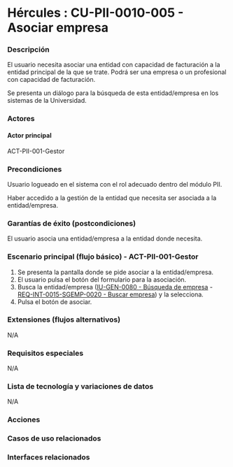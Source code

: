 # Hércules : CU\-PII\-0010\-005 \- Asociar empresa







### Descripción

El usuario necesita asociar una entidad con capacidad de facturación a la entidad principal de la que se trate. Podrá ser una empresa o un profesional con capacidad de facturación.

Se presenta un diálogo para la búsqueda de esta entidad/empresa en los sistemas de la Universidad.

### Actores

#### Actor principal

ACT\-PII\-001\-Gestor

### Precondiciones

Usuario logueado en el sistema con el rol adecuado dentro del módulo PII.

Haber accedido a la gestión de la entidad que necesita ser asociada a la entidad/empresa.

### Garantías de éxito (postcondiciones)

El usuario asocia una entidad/empresa a la entidad donde necesita.

### Escenario principal (flujo básico) \- ACT\-PII\-001\-Gestor

1. Se presenta la pantalla donde se pide asociar a la entidad/empresa.
2. El usuario pulsa el botón del formulario para la asociación.
3. Busca la entidad/empresa ([IU\-GEN\-0080 \- Búsqueda de empresa](/hercules/sgi-sistema-de-gestion-de-investigacion/requisitos-y-analisis-funcional/analisis-funcional-sgi-hercules/gen-aspectos-generales/sha-buscadores-y-listados-comunes/iu-gen-0080-busqueda-de-empresas.md "/hercules/sgi-sistema-de-gestion-de-investigacion/requisitos-y-analisis-funcional/analisis-funcional-sgi-hercules/gen-aspectos-generales/sha-buscadores-y-listados-comunes/iu-gen-0080-busqueda-de-empresas.md") \- [REQ\-INT\-0015\-SGEMP\-0020 \- Buscar empresa](/hercules/sgi-sistema-de-gestion-de-investigacion/requisitos-y-analisis-funcional/analisis-funcional-sgi-hercules/gen-aspectos-generales/int-requisitos-de-integracion/req-int-0015-sgemp-integracion-con-sistema-de-gestion-de-empresas/req-int-0015-sgemp-0020-buscar-empresa.md "/hercules/sgi-sistema-de-gestion-de-investigacion/requisitos-y-analisis-funcional/analisis-funcional-sgi-hercules/gen-aspectos-generales/int-requisitos-de-integracion/req-int-0015-sgemp-integracion-con-sistema-de-gestion-de-empresas/req-int-0015-sgemp-0020-buscar-empresa.md")) y la selecciona.
4. Pulsa el botón de asociar.

### Extensiones (flujos alternativos)

N/A

### Requisitos especiales

N/A

### Lista de tecnología y variaciones de datos

N/A

### Acciones

  


  








### Casos de uso relacionados







### Interfaces relacionados









